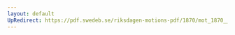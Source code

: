 ```yaml
---
layout: default
UpRedirect: https://pdf.swedeb.se/riksdagen-motions-pdf/1870/mot_1870__ak__00006.pdf
---
```

